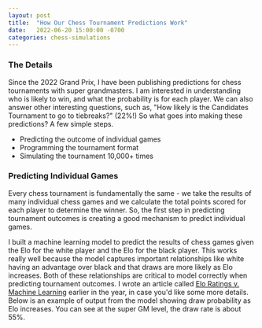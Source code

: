 ```yaml
---
layout: post
title:  "How Our Chess Tournament Predictions Work"
date:   2022-06-20 15:00:00 -0700
categories: chess-simulations
---
```


<script src="https://cdn.plot.ly/plotly-latest.min.js"></script> 

<style>
    .field td {padding: 3px 3px; }
    .field th {padding: 3px 3px; }
    .narrow {width: 50%; margin: auto;}
    .post-header{
        margin-bottom: 10px;
    }
    .post-title{
        margin-bottom: 10px;
    }
    .pad{
        padding: 5px;
    }
.postImage {
  display: block;
  text-align: center;
  margin-left: auto;
  margin-right: auto;
  font-size: 12px;
  max-height: 300px;
  padding-top: 0px;
}

.postImage img {
  height: auto;
  max-height: 300px;
}

.caption {
  display: block;
  text-align: center;
  margin-left: auto;
  margin-right: auto;
  font-size: 12px;
}
</style>

### The Details

Since the 2022 Grand Prix, I have been publishing predictions for chess tournaments with super grandmasters. I am interested in understanding who is likely to win, and what the probability is for each player. We can also answer other interesting questions, such as, "How likely is the Candidates Tournament to go to tiebreaks?" (22%!) So what goes into making these predictions? A few simple steps.

- Predicting the outcome of individual games
- Programming the tournament format
- Simulating the tournament 10,000+ times

### Predicting Individual Games

Every chess tournament is fundamentally the same - we take the results of many individual chess games and we calculate the total points scored for each player to determine the winner. So, the first step in predicting tournament outcomes is creating a good mechanism to predict individual games.

I built a machine learning model to predict the results of chess games given the Elo for the white player and the Elo for the black player. This works really well because the model captures important relationships like white having an advantage over black and that draws are more likely as Elo increases. Both of these relationships are critical to model correctly when predicting tournament outcomes. I wrote an article called [Elo Ratings v. Machine Learning][ml] earlier in the year, in case you'd like some more details. Below is an example of output from the model showing draw probability as Elo increases. You can see at the super GM level, the draw rate is about 55%.

<div>                            <div id="3a42a4c5-53f3-4663-aeec-9bdd69353569" class="plotly-graph-div" style="height:100%; width:100%;"></div>            <script type="text/javascript">                                    window.PLOTLYENV=window.PLOTLYENV || {};                                    if (document.getElementById("3a42a4c5-53f3-4663-aeec-9bdd69353569")) {                    Plotly.newPlot(                        "3a42a4c5-53f3-4663-aeec-9bdd69353569",                        [{"hovertemplate":"Win %{y}%","legendgroup":"","line":{"color":"#ffb703","dash":"solid"},"marker":{"symbol":"circle"},"mode":"lines","name":"","orientation":"v","showlegend":false,"x":[2249,2250,2251,2252,2253,2254,2255,2256,2257,2258,2259,2260,2261,2262,2263,2264,2265,2266,2267,2268,2269,2270,2271,2272,2273,2274,2275,2276,2277,2278,2279,2280,2281,2282,2283,2284,2285,2286,2287,2288,2289,2290,2291,2292,2293,2294,2295,2296,2297,2298,2299,2300,2301,2302,2303,2304,2305,2306,2307,2308,2309,2310,2311,2312,2313,2314,2315,2316,2317,2318,2319,2320,2321,2322,2323,2324,2325,2326,2327,2328,2329,2330,2331,2332,2333,2334,2335,2336,2337,2338,2339,2340,2341,2342,2343,2344,2345,2346,2347,2348,2349,2350,2351,2352,2353,2354,2355,2356,2357,2358,2359,2360,2361,2362,2363,2364,2365,2366,2367,2368,2369,2370,2371,2372,2373,2374,2375,2376,2377,2378,2379,2380,2381,2382,2383,2384,2385,2386,2387,2388,2389,2390,2391,2392,2393,2394,2395,2396,2397,2398,2399,2400,2401,2402,2403,2404,2405,2406,2407,2408,2409,2410,2411,2412,2413,2414,2415,2416,2417,2418,2419,2420,2421,2422,2423,2424,2425,2426,2427,2428,2429,2430,2431,2432,2433,2434,2435,2436,2437,2438,2439,2440,2441,2442,2443,2444,2445,2446,2447,2448,2449,2450,2451,2452,2453,2454,2455,2456,2457,2458,2459,2460,2461,2462,2463,2464,2465,2466,2467,2468,2469,2470,2471,2472,2473,2474,2475,2476,2477,2478,2479,2480,2481,2482,2483,2484,2485,2486,2487,2488,2489,2490,2491,2492,2493,2494,2495,2496,2497,2498,2499,2500,2501,2502,2503,2504,2505,2506,2507,2508,2509,2510,2511,2512,2513,2514,2515,2516,2517,2518,2519,2520,2521,2522,2523,2524,2525,2526,2527,2528,2529,2530,2531,2532,2533,2534,2535,2536,2537,2538,2539,2540,2541,2542,2543,2544,2545,2546,2547,2548,2549,2550,2551,2552,2553,2554,2555,2556,2557,2558,2559,2560,2561,2562,2563,2564,2565,2566,2567,2568,2569,2570,2571,2572,2573,2574,2575,2576,2577,2578,2579,2580,2581,2582,2583,2584,2585,2586,2587,2588,2589,2590,2591,2592,2593,2594,2595,2596,2597,2598,2599,2600,2601,2602,2603,2604,2605,2606,2607,2608,2609,2610,2611,2612,2613,2614,2615,2616,2617,2618,2619,2620,2621,2622,2623,2624,2625,2626,2627,2628,2629,2630,2631,2632,2633,2634,2635,2636,2637,2638,2639,2640,2641,2642,2643,2644,2645,2646,2647,2648,2649,2650,2651,2652,2653,2654,2655,2656,2657,2658,2659,2660,2661,2662,2663,2664,2665,2666,2667,2668,2669,2670,2671,2672,2673,2674,2675,2676,2677,2678,2679,2680,2681,2682,2683,2684,2685,2686,2687,2688,2689,2690,2691,2692,2693,2694,2695,2696,2697,2698,2699,2700,2701,2702,2703,2704,2705,2706,2707,2708,2709,2710,2711,2712,2713,2714,2715,2716,2717,2718,2719,2720,2721,2722,2723,2724,2725,2726,2727,2728,2729,2730,2731,2732,2733,2734,2735,2736,2737,2738,2739,2740,2741,2742,2743,2744,2745,2746,2747,2748,2749,2750,2751,2752,2753,2754,2755,2756,2757,2758,2759,2760,2761,2762,2763,2764,2765,2766,2767,2768,2769,2770,2771,2772,2773,2774,2775,2776,2777,2778,2779,2780,2781,2782,2783,2784,2785,2786,2787,2788,2789,2790,2791,2792,2793,2794,2795,2796,2797,2798,2799],"xaxis":"x","y":[0.37228161287253103,0.3728126305509234,0.3731831943840694,0.3735421050206945,0.3739634848323338,0.37442867622533776,0.37495458548748273,0.37531103949591554,0.37565985108624256,0.3759958949988473,0.3763873800183242,0.3768382816595439,0.3772141837856825,0.3776040671753568,0.37796537204475783,0.37816702455366213,0.3783768478262338,0.37868705402093666,0.3790112414791751,0.3794266234222876,0.37982850689566083,0.38023563306008923,0.38072976670488273,0.38125433362386596,0.3818796155364627,0.38236329073734215,0.38290376804124265,0.3834655758817567,0.38405936095521404,0.38466728394110744,0.38520753765934346,0.3858045934806005,0.38644809185909024,0.38712356747052323,0.3877932338065985,0.388251047739798,0.3887901071110975,0.3894700523675473,0.3901603511752989,0.39086472415703205,0.3914208055975424,0.39204939919998016,0.39279512124958943,0.39355119685050055,0.39425708434112433,0.39483444378604143,0.39548724346549813,0.39653852234579934,0.39758980122610044,0.3986026013246508,0.3992222131842404,0.3998646073677086,0.4008498683177797,0.4018351292678508,0.4028063928177782,0.4033484460942102,0.4039132816945209,0.4048667003966614,0.4058201190988019,0.40684493570481617,0.4075213755453321,0.40821268776040825,0.40918559932881426,0.41012631819866946,0.4111196648553368,0.41183504950410826,0.41256530652744,0.41343768666808367,0.4142778741101765,0.4152058628362473,0.4156492494722406,0.41607624675467847,0.4165179952770009,0.41692755110077245,0.4174242974289175,0.4177769128585476,0.4181131389346222,0.41855769009774035,0.41897004856230763,0.41954329596772433,0.41982252346873605,0.42008536161619225,0.4204752547248733,0.42083295513500335,0.4212784281225606,0.42167813109789215,0.4220465723451078,0.42240995506006207,0.42277333777501647,0.4231757145702014,0.42357266052701004,0.42391525525701496,0.4243136827237322,0.4247121101904496,0.4251449309785667,0.42574131004604754,0.4263016551442147,0.4266670628133412,0.42703247048246773,0.4274163231847192,0.4280909322380149,0.42872950732199683,0.4293567816221133,0.4299840559222299,0.43057961169214687,0.43149742900886057,0.4323691243441694,0.4331153422058216,0.4338615600674739,0.4345994438183931,0.4355343996618336,0.43643584766016835,0.43724143486344846,0.43807921476527945,0.4389456086490135,0.4398605869589026,0.4407651469223737,0.4416983045751404,0.44266365492645804,0.443510399076104,0.4444446159802661,0.44541262073675186,0.4465524640719112,0.4477245001056215,0.4487752743891408,0.4497392499068367,0.45073701327685634,0.4517532407501142,0.45280166092192287,0.453707694525295,0.4547915120720032,0.4558827817193798,0.4568394194254069,0.4578282498299848,0.4587181460994222,0.45977266089413177,0.46079448235693904,0.46168272133332655,0.46257096030971406,0.4635327684700416,0.4645383179335013,0.46549353956958583,0.46629218853433657,0.4670908374990873,0.46807378161430563,0.46903902477893755,0.46991164455589374,0.47062195725905537,0.47133226996221694,0.4723143100268111,0.4730523499501875,0.4737478458904653,0.4743034905845606,0.474859135278656,0.475640347290937,0.4761815888338413,0.4765322426642199,0.47695695609167904,0.4773816695191382,0.47796352888435356,0.4783226546708255,0.47856513644956283,0.4790022260160864,0.47943931558260994,0.4798935848877736,0.48030467020723233,0.48062435124462266,0.4810038058953738,0.4813832605461249,0.48182185289881796,0.4822836950416401,0.48265179128998803,0.4829674590772369,0.48328312686448577,0.48356718904407275,0.4841758568780971,0.48464584899813745,0.48496366609967,0.4852814832012026,0.4855645273736302,0.48605605717186295,0.4867016715700831,0.4870629086876548,0.4874241458052265,0.48776688255447986,0.4884030673631432,0.48921228979853554,0.4897228534499491,0.49023341710136253,0.49056915845363896,0.4912645054767898,0.4920515071972831,0.49276825039835714,0.4934849935994312,0.49390704093415594,0.4946170692647434,0.4954133032934934,0.49618256218375484,0.49695182107401625,0.49732577649302445,0.49821878154289895,0.4991358639129709,0.49981062122408737,0.5004853785352038,0.5009431197323988,0.5018914640513726,0.5029388481258312,0.503601970981009,0.5042650938361869,0.5047186386933029,0.5056046082650647,0.506435031817069,0.5068813733300112,0.5073277148429532,0.5076821660876127,0.5083931918856395,0.5090463280491839,0.5093901764578943,0.5097340248666047,0.5100613654350664,0.5108184401589694,0.5113755001989976,0.5118627432085294,0.5123499862180612,0.512708673397379,0.5131735064804521,0.5135730415081741,0.5142407125928203,0.5149083836774667,0.5154764429934297,0.5161819737977302,0.5164135462164576,0.5172568376238162,0.5181001290311749,0.5187536776627965,0.5193628696516037,0.5194822337015673,0.5202332926353301,0.5209843515690928,0.5215308211111482,0.5222037957598702,0.52257756547702,0.5232381089571878,0.5238986524373557,0.5243387507630562,0.5248330466133219,0.5252318897717595,0.5257459108498008,0.526259931927842,0.5268593842570355,0.5274536509126058,0.5279145904025304,0.5284888957839752,0.5290632011654199,0.5296070925231946,0.5300893936720975,0.5306750729786717,0.5313969309545428,0.5321187889304139,0.5329033438299927,0.5336319460979994,0.5345843378375317,0.5354608101673491,0.5363372824971665,0.5373253195067678,0.5381680770978648,0.5391886385508581,0.5400388503372919,0.5408890621237257,0.5418619241794639,0.5425636566587024,0.5435747151910096,0.5442934570845669,0.5450121989781243,0.5460204237094447,0.5468718077966531,0.5479097671544284,0.5486108609910453,0.5493119548276624,0.5502653984997374,0.5509259555449227,0.5519153236285812,0.552426147629951,0.5529369716313208,0.5537085113830069,0.5542437516921047,0.5551597373733356,0.5558602549776657,0.5565607725819958,0.5575583780368604,0.5581769441188471,0.5591077394892424,0.55991431124728,0.5607208830053175,0.5617735019343377,0.56256353742666,0.5634914772696369,0.5643546680495032,0.5652178588293695,0.5657802698467919,0.566149836365332,0.5667072306817327,0.5673477875305475,0.5679883443793621,0.5683837731223692,0.5687929167536868,0.5692363521657794,0.5695900362387706,0.5699437203117617,0.5700296545791579,0.5702496822186418,0.5704367458846379,0.5704507778100812,0.5704648097355246,0.5701616731194504,0.5700144385366848,0.5698342399804313,0.5697286171917547,0.5696229944030782,0.5691505080784015,0.5688709326084401,0.5685583931649909,0.5684262741463506,0.5682941551277102,0.5680453165943172,0.5678268471939562,0.5676083777935951,0.5675059340894272,0.5674034903852592,0.5670484379939608,0.5667743642359067,0.5665002904778527,0.5666133116220997,0.5667263327663468,0.5667078040919308,0.5668468036048018,0.5669858031176727,0.5671105565805424,0.5672353100434122,0.5671748343454674,0.567291349704195,0.5674078650629228,0.567339618844205,0.5672713726254872,0.5671400261947673,0.5672529422206745,0.5673658582465816,0.5672286998874982,0.5671602450564979,0.5673140423368476,0.5678934560414798,0.5685658177622207,0.5684712549450615,0.5684453956559851,0.5687407023576353,0.5693646967972141,0.5700816392529016,0.5699382311989729,0.5698635266731272,0.5700220326097011,0.5703193587147654,0.5707096328359386,0.5704866724319683,0.5702083560777598,0.5701956561294029,0.5702787197112252,0.5707398649769501,0.5706138878395034,0.570301516548925,0.5702880015655712,0.5703190880918673,0.5707282563020659,0.5705819922012708,0.570135922963871,0.5697748507988009,0.5693926417164068,0.5694388255393478,0.568946521270704,0.5682175995571924,0.5676523990278896,0.5670265561876524,0.56683861016643,0.5662419962486753,0.5654087648860529,0.5646422139829012,0.563729910416586,0.5632838372776342,0.5627082533186175,0.5619380106070939,0.5612031356776597,0.560384078108562,0.5597461172990336,0.5592489271259238,0.5586881164032007,0.5580968771115372,0.5573291919490568,0.5567164939922786,0.5562778929771259,0.5557516753396672,0.5552218425791046,0.5543503329466133,0.5535751088779072,0.5532302448954908,0.5527112729442909,0.5520895816917395,0.5511171052395025,0.5503624720717151,0.5500351686888957,0.5495337573372927,0.5490082913507428,0.5483047711680868,0.5477531475562304,0.5475959028029482,0.5474707103451638,0.5473516783497651,0.5471618988903661,0.5467731279383912,0.5464811032108295,0.5463521689816591,0.5460646550953766,0.5457606464728375,0.5452837559115898,0.5445967089175754,0.5441861634054248,0.5438833768297064,0.5436795802317742,0.5430750848619678,0.5427051425336317,0.5425718176501634,0.5425726410695342,0.5428296658340158,0.5425454262785997,0.5421186128154618,0.5419140467361911,0.5418954279143787,0.5420856866963024,0.5418333244504688,0.5412345306416476,0.5408160255243326,0.5407039201938011,0.5406532347977381,0.5405108164372934,0.5398864282782254,0.5393112906077699,0.5392072928435958,0.5391662216394079,0.5390242568170779,0.5387187275356637,0.5384177412874723,0.5380656468801316,0.5377764790327769,0.5373521711930888,0.5368543809790474,0.5364476251447061,0.5361090609974596,0.5357205355117229,0.5350753123129883,0.5345922656400255,0.5342146234077636,0.5338883643845239,0.5334637946574398,0.5327591101358198,0.532393165150447,0.5320203565582233,0.5316148140122554,0.5311617526526358,0.5304943308940622,0.5303116781662436,0.5301221618315742,0.5300093127816116,0.5298489449179975,0.5294833773091895,0.5297772876514665,0.5300261677736884,0.5302367055542037,0.5303997245210673,0.5306014100647155,0.5309795629779199,0.5312893820163286,0.5314667696391703,0.5314820894464783,0.5316724750988037,0.5320511174913369,0.5323876683298876,0.5325925326656359,0.5326836785512049,0.5328229133813018,0.5331299116997461,0.5334249857257994,0.5335702055657707,0.5336524988457558,0.5337171266746873,0.5340176744649262,0.534344401607352,0.5344118733252445,0.5344164184831511,0.5342651000226117,0.5341289442339093,0.5340571344105985,0.5341960269758071,0.5342719929810296,0.5341257346575606,0.534101820601586,0.5341422525110029,0.534252021670923,0.5344117521693335,0.5343439207051638,0.5345742597390676,0.5349367013428399,0.5352977543312583,0.5357087686581667,0.535981584817683,0.5363597487105968,0.5369001824349706,0.5374392275439904,0.5379774421013073,0.5383774584912321,0.5389133709431254,0.5395734495819009,0.5402321396053222,0.5408899990770406,0.541547858548759,0.5423891753797834,0.5434045216522163,0.5442671503421646,0.5451289484804098,0.5459326997378423,0.546900388681972,0.5480421070675103,0.549148834976502,0.5502555628854937,0.5512989062797838,0.5523303611301923,0.5534299742369063,0.5544938519543094,0.5555577296717125,0.556558222874414,0.5576616154186027,0.5588029989575051,0.5599086471070966,0.5610142952566882,0.5618244236200916,0.5626821132808322,0.5635396902917084,0.5643615319132738,0.565183373534839,0.5658831637452357,0.5665829539556324,0.5672327682616383,0.5678468471783331,0.568460926095028],"yaxis":"y","type":"scatter"}],                        {"hovermode":"x unified","legend":{"title":{"text":"Name"},"tracegroupgap":0},"margin":{"t":60},"template":{"data":{"barpolar":[{"marker":{"line":{"color":"white","width":0.5},"pattern":{"fillmode":"overlay","size":10,"solidity":0.2}},"type":"barpolar"}],"bar":[{"error_x":{"color":"rgb(36,36,36)"},"error_y":{"color":"rgb(36,36,36)"},"marker":{"line":{"color":"white","width":0.5},"pattern":{"fillmode":"overlay","size":10,"solidity":0.2}},"type":"bar"}],"carpet":[{"aaxis":{"endlinecolor":"rgb(36,36,36)","gridcolor":"white","linecolor":"white","minorgridcolor":"white","startlinecolor":"rgb(36,36,36)"},"baxis":{"endlinecolor":"rgb(36,36,36)","gridcolor":"white","linecolor":"white","minorgridcolor":"white","startlinecolor":"rgb(36,36,36)"},"type":"carpet"}],"choropleth":[{"colorbar":{"outlinewidth":1,"tickcolor":"rgb(36,36,36)","ticks":"outside"},"type":"choropleth"}],"contourcarpet":[{"colorbar":{"outlinewidth":1,"tickcolor":"rgb(36,36,36)","ticks":"outside"},"type":"contourcarpet"}],"contour":[{"colorbar":{"outlinewidth":1,"tickcolor":"rgb(36,36,36)","ticks":"outside"},"colorscale":[[0.0,"#440154"],[0.1111111111111111,"#482878"],[0.2222222222222222,"#3e4989"],[0.3333333333333333,"#31688e"],[0.4444444444444444,"#26828e"],[0.5555555555555556,"#1f9e89"],[0.6666666666666666,"#35b779"],[0.7777777777777778,"#6ece58"],[0.8888888888888888,"#b5de2b"],[1.0,"#fde725"]],"type":"contour"}],"heatmapgl":[{"colorbar":{"outlinewidth":1,"tickcolor":"rgb(36,36,36)","ticks":"outside"},"colorscale":[[0.0,"#440154"],[0.1111111111111111,"#482878"],[0.2222222222222222,"#3e4989"],[0.3333333333333333,"#31688e"],[0.4444444444444444,"#26828e"],[0.5555555555555556,"#1f9e89"],[0.6666666666666666,"#35b779"],[0.7777777777777778,"#6ece58"],[0.8888888888888888,"#b5de2b"],[1.0,"#fde725"]],"type":"heatmapgl"}],"heatmap":[{"colorbar":{"outlinewidth":1,"tickcolor":"rgb(36,36,36)","ticks":"outside"},"colorscale":[[0.0,"#440154"],[0.1111111111111111,"#482878"],[0.2222222222222222,"#3e4989"],[0.3333333333333333,"#31688e"],[0.4444444444444444,"#26828e"],[0.5555555555555556,"#1f9e89"],[0.6666666666666666,"#35b779"],[0.7777777777777778,"#6ece58"],[0.8888888888888888,"#b5de2b"],[1.0,"#fde725"]],"type":"heatmap"}],"histogram2dcontour":[{"colorbar":{"outlinewidth":1,"tickcolor":"rgb(36,36,36)","ticks":"outside"},"colorscale":[[0.0,"#440154"],[0.1111111111111111,"#482878"],[0.2222222222222222,"#3e4989"],[0.3333333333333333,"#31688e"],[0.4444444444444444,"#26828e"],[0.5555555555555556,"#1f9e89"],[0.6666666666666666,"#35b779"],[0.7777777777777778,"#6ece58"],[0.8888888888888888,"#b5de2b"],[1.0,"#fde725"]],"type":"histogram2dcontour"}],"histogram2d":[{"colorbar":{"outlinewidth":1,"tickcolor":"rgb(36,36,36)","ticks":"outside"},"colorscale":[[0.0,"#440154"],[0.1111111111111111,"#482878"],[0.2222222222222222,"#3e4989"],[0.3333333333333333,"#31688e"],[0.4444444444444444,"#26828e"],[0.5555555555555556,"#1f9e89"],[0.6666666666666666,"#35b779"],[0.7777777777777778,"#6ece58"],[0.8888888888888888,"#b5de2b"],[1.0,"#fde725"]],"type":"histogram2d"}],"histogram":[{"marker":{"line":{"color":"white","width":0.6}},"type":"histogram"}],"mesh3d":[{"colorbar":{"outlinewidth":1,"tickcolor":"rgb(36,36,36)","ticks":"outside"},"type":"mesh3d"}],"parcoords":[{"line":{"colorbar":{"outlinewidth":1,"tickcolor":"rgb(36,36,36)","ticks":"outside"}},"type":"parcoords"}],"pie":[{"automargin":true,"type":"pie"}],"scatter3d":[{"line":{"colorbar":{"outlinewidth":1,"tickcolor":"rgb(36,36,36)","ticks":"outside"}},"marker":{"colorbar":{"outlinewidth":1,"tickcolor":"rgb(36,36,36)","ticks":"outside"}},"type":"scatter3d"}],"scattercarpet":[{"marker":{"colorbar":{"outlinewidth":1,"tickcolor":"rgb(36,36,36)","ticks":"outside"}},"type":"scattercarpet"}],"scattergeo":[{"marker":{"colorbar":{"outlinewidth":1,"tickcolor":"rgb(36,36,36)","ticks":"outside"}},"type":"scattergeo"}],"scattergl":[{"marker":{"colorbar":{"outlinewidth":1,"tickcolor":"rgb(36,36,36)","ticks":"outside"}},"type":"scattergl"}],"scattermapbox":[{"marker":{"colorbar":{"outlinewidth":1,"tickcolor":"rgb(36,36,36)","ticks":"outside"}},"type":"scattermapbox"}],"scatterpolargl":[{"marker":{"colorbar":{"outlinewidth":1,"tickcolor":"rgb(36,36,36)","ticks":"outside"}},"type":"scatterpolargl"}],"scatterpolar":[{"marker":{"colorbar":{"outlinewidth":1,"tickcolor":"rgb(36,36,36)","ticks":"outside"}},"type":"scatterpolar"}],"scatter":[{"marker":{"colorbar":{"outlinewidth":1,"tickcolor":"rgb(36,36,36)","ticks":"outside"}},"type":"scatter"}],"scatterternary":[{"marker":{"colorbar":{"outlinewidth":1,"tickcolor":"rgb(36,36,36)","ticks":"outside"}},"type":"scatterternary"}],"surface":[{"colorbar":{"outlinewidth":1,"tickcolor":"rgb(36,36,36)","ticks":"outside"},"colorscale":[[0.0,"#440154"],[0.1111111111111111,"#482878"],[0.2222222222222222,"#3e4989"],[0.3333333333333333,"#31688e"],[0.4444444444444444,"#26828e"],[0.5555555555555556,"#1f9e89"],[0.6666666666666666,"#35b779"],[0.7777777777777778,"#6ece58"],[0.8888888888888888,"#b5de2b"],[1.0,"#fde725"]],"type":"surface"}],"table":[{"cells":{"fill":{"color":"rgb(237,237,237)"},"line":{"color":"white"}},"header":{"fill":{"color":"rgb(217,217,217)"},"line":{"color":"white"}},"type":"table"}]},"layout":{"annotationdefaults":{"arrowhead":0,"arrowwidth":1},"autotypenumbers":"strict","coloraxis":{"colorbar":{"outlinewidth":1,"tickcolor":"rgb(36,36,36)","ticks":"outside"}},"colorscale":{"diverging":[[0.0,"rgb(103,0,31)"],[0.1,"rgb(178,24,43)"],[0.2,"rgb(214,96,77)"],[0.3,"rgb(244,165,130)"],[0.4,"rgb(253,219,199)"],[0.5,"rgb(247,247,247)"],[0.6,"rgb(209,229,240)"],[0.7,"rgb(146,197,222)"],[0.8,"rgb(67,147,195)"],[0.9,"rgb(33,102,172)"],[1.0,"rgb(5,48,97)"]],"sequential":[[0.0,"#440154"],[0.1111111111111111,"#482878"],[0.2222222222222222,"#3e4989"],[0.3333333333333333,"#31688e"],[0.4444444444444444,"#26828e"],[0.5555555555555556,"#1f9e89"],[0.6666666666666666,"#35b779"],[0.7777777777777778,"#6ece58"],[0.8888888888888888,"#b5de2b"],[1.0,"#fde725"]],"sequentialminus":[[0.0,"#440154"],[0.1111111111111111,"#482878"],[0.2222222222222222,"#3e4989"],[0.3333333333333333,"#31688e"],[0.4444444444444444,"#26828e"],[0.5555555555555556,"#1f9e89"],[0.6666666666666666,"#35b779"],[0.7777777777777778,"#6ece58"],[0.8888888888888888,"#b5de2b"],[1.0,"#fde725"]]},"colorway":["#1F77B4","#FF7F0E","#2CA02C","#D62728","#9467BD","#8C564B","#E377C2","#7F7F7F","#BCBD22","#17BECF"],"font":{"color":"rgb(36,36,36)"},"geo":{"bgcolor":"white","lakecolor":"white","landcolor":"white","showlakes":true,"showland":true,"subunitcolor":"white"},"hoverlabel":{"align":"left"},"hovermode":"closest","mapbox":{"style":"light"},"paper_bgcolor":"white","plot_bgcolor":"white","polar":{"angularaxis":{"gridcolor":"rgb(232,232,232)","linecolor":"rgb(36,36,36)","showgrid":false,"showline":true,"ticks":"outside"},"bgcolor":"white","radialaxis":{"gridcolor":"rgb(232,232,232)","linecolor":"rgb(36,36,36)","showgrid":false,"showline":true,"ticks":"outside"}},"scene":{"xaxis":{"backgroundcolor":"white","gridcolor":"rgb(232,232,232)","gridwidth":2,"linecolor":"rgb(36,36,36)","showbackground":true,"showgrid":false,"showline":true,"ticks":"outside","zeroline":false,"zerolinecolor":"rgb(36,36,36)"},"yaxis":{"backgroundcolor":"white","gridcolor":"rgb(232,232,232)","gridwidth":2,"linecolor":"rgb(36,36,36)","showbackground":true,"showgrid":false,"showline":true,"ticks":"outside","zeroline":false,"zerolinecolor":"rgb(36,36,36)"},"zaxis":{"backgroundcolor":"white","gridcolor":"rgb(232,232,232)","gridwidth":2,"linecolor":"rgb(36,36,36)","showbackground":true,"showgrid":false,"showline":true,"ticks":"outside","zeroline":false,"zerolinecolor":"rgb(36,36,36)"}},"shapedefaults":{"fillcolor":"black","line":{"width":0},"opacity":0.3},"ternary":{"aaxis":{"gridcolor":"rgb(232,232,232)","linecolor":"rgb(36,36,36)","showgrid":false,"showline":true,"ticks":"outside"},"baxis":{"gridcolor":"rgb(232,232,232)","linecolor":"rgb(36,36,36)","showgrid":false,"showline":true,"ticks":"outside"},"bgcolor":"white","caxis":{"gridcolor":"rgb(232,232,232)","linecolor":"rgb(36,36,36)","showgrid":false,"showline":true,"ticks":"outside"}},"title":{"x":0.05},"xaxis":{"automargin":true,"gridcolor":"rgb(232,232,232)","linecolor":"rgb(36,36,36)","showgrid":false,"showline":true,"ticks":"outside","title":{"standoff":15},"zeroline":false,"zerolinecolor":"rgb(36,36,36)"},"yaxis":{"automargin":true,"gridcolor":"rgb(232,232,232)","linecolor":"rgb(36,36,36)","showgrid":false,"showline":true,"ticks":"outside","title":{"standoff":15},"zeroline":false,"zerolinecolor":"rgb(36,36,36)"}}},"title":{"text":"Probability of Drawing for Evenly Matched Opponents | Pawnalyze.com"},"xaxis":{"anchor":"y","domain":[0.0,1.0],"title":{"text":"Elo Rating"}},"yaxis":{"anchor":"x","domain":[0.0,1.0],"title":{"text":"Draw Probability"}}},                        {"responsive": true}                    )                };                            </script>        </div>

### Programming The Tournament Format

Once we can predict individual games, the next step is to write code to collect information about the players (i.e., names and Elos), the tournament schedule, and the tiebreak procedures. This is a relatively straightforward task, though each tournament usually has a slightly unique format that requires coding. For example, the Grand Prix used a pool-play system and then moved to a knockout, whereas the Candidates Tournament is a double round robin. Each tournament also has different tiebreak procedures that must be considered in the code.

The code for the simulations is available on my GitHub, free for you to use and explore yourself! For example, here is the code to simulate the [Candidates Tournament][cand] in Python.

### Running A Lot Of Simulations

More code! In Python. On [my GitHub][git] for you to see.

Once we can simulate the results of a tournament we want to run that simulation over and over to get a sense for the probability of each outcome. I usually run 50,000 (or more) simulations, which is generally enough to have an accuracy within 0.1% (assuming the model for individual games is accurate). That model is not perfect, but it serves as a good approximation. 

For example, in round four of the 2022 Candidates Tournament when Ding Liren (white, 2799) faces off against Caruana (black, 2787), there is a 25.4% chance Ding Liren wins, a 57.1% chance of a draw, and a 17.5% chance Caruana wins, according to the model.

Back to the simulations! Once we have our 50,000 simulated tournaments, we can inspect the results for interesting things. Some topics I've been curious about for the 2022 Candidates Tournament:
- Most obviously, what is the probability of each player winning after each round?
- What is the average winning score?
- How often does the winner of the tournament lose any of their games with black?
- What are the chances the event goes to tiebreaks?

### All Models Are Wrong, Some Are Useful

No model attempting to predict the outcome of a future event is perfect. Anyone claiming otherwise is going to be selling you snake oil very soon! But, some models do a good job of capturing an approximation of the real world. As humans, we understand that Ding is more likely to win with white against Caruana than the other way around, and the model can help us approximate that difference.

As of round three, my predictions say that both Nepo and Caruana have a 25% chance to win the event. So if Firouzja wins, does that mean my model was wrong? No, as it stands today, I believe it's approximately true that they each have a 25% chance of winning, but that doesn't mean it will turn out that way - in fact, it also means there is a 75% chance that Caruana will not win the tournament!

So, I claim the model and my simulations are useful, but there are many ways I could improve them. If you have more suggestions to improve the simulations or model, please let me know on Twitter or Reddit.


#### Future improvements
- How drawish each player is individually (ehem, Drawdjabov!)
- Previous head-to-head results
- How good each player is with white and black
- Considering the tournament situation in individual game predictions (e.g., sometimes a player may need a win so they give up drawing chances for a small increase in winning chances)

Hopefully this helps you understand the simulations I publish, and please feel free to ask questions if you have them.



[ml]: https://pawnalyze.com/tournament/2022/02/27/Elo-Rating-Accuracy-Is-Machine-Learning-Better.html
[cand]: https://github.com/cmwetherell/cmwetherell.github.io/blob/main/chessSim/candidatesTorunament.py
[git]: https://github.com/cmwetherell/cmwetherell.github.io/blob/main/chessSim/